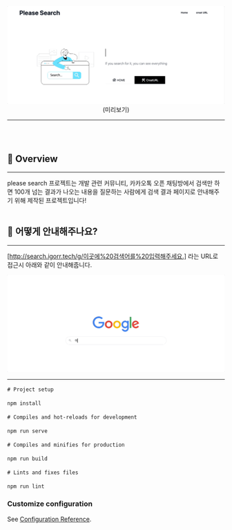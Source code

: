 <center>
<img src="./images/header-image.gif" width="auto" title="header-image"/>
<br>
(미리보기)
</center>

<hr> <br> <br>

## 🌈 Overview
<hr>
please search 프로젝트는 개발 관련 커뮤니티, 카카오톡 오픈 채팅방에서 검색만 하면 100개 넘는 결과가 나오는 내용을 질문하는 사람에게 검색 결과 페이지로 안내해주기 위해 제작된 프로젝트입니다!

<br>
<br>

## 🍐 어떻게 안내해주나요?
<hr>

[http://search.igorr.tech/g/이곳에%20검색어를%20입력해주세요.] 라는 URL로 접근시 아래와 같이 안내해줍니다.

<img src="./images/search-image.gif" width="auto" title="header-image"/>

<hr>

```
# Project setup

npm install

# Compiles and hot-reloads for development

npm run serve

# Compiles and minifies for production

npm run build

# Lints and fixes files

npm run lint

```

### Customize configuration
See [Configuration Reference](https://cli.vuejs.org/config/).
